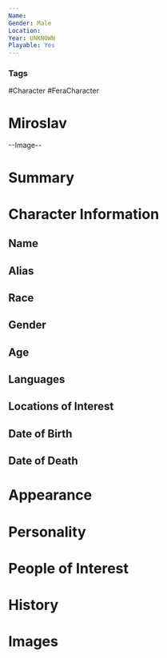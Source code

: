 ```yaml
---
Name: 
Gender: Male
Location: 
Year: UNKNOWN
Playable: Yes
---
```


### Tags
#Character #FeraCharacter 
# Miroslav

--Image--

# Summary


# Character Information

## Name

## Alias

## Race

## Gender

## Age

## Languages

## Locations of Interest

## Date of Birth

## Date of Death

# Appearance

# Personality

# People of Interest

# History

# Images

